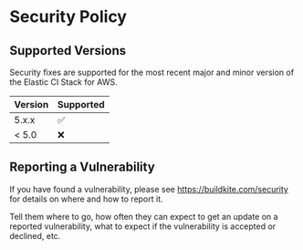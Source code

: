 # Security Policy

## Supported Versions

Security fixes are supported for the most recent major and minor
version of the Elastic CI Stack for AWS.

| Version | Supported          |
| ------- | ------------------ |
| 5.x.x   | :white_check_mark: |
| < 5.0   | :x:                |

## Reporting a Vulnerability

If you have found a vulnerability, please see https://buildkite.com/security
for details on where and how to report it.

Tell them where to go, how often they can expect to get an update on a
reported vulnerability, what to expect if the vulnerability is accepted or
declined, etc.
